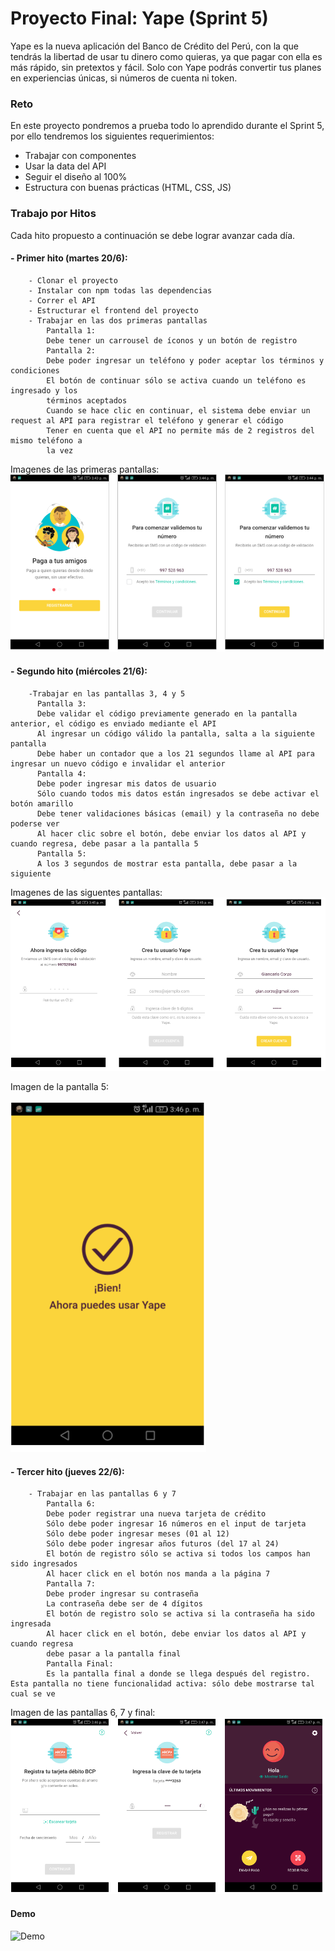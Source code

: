 # Proyecto Final: Yape (Sprint 5)

Yape es la nueva aplicación del Banco de Crédito del Perú, con la que tendrás la libertad
de usar tu dinero como quieras, ya que pagar con ella es más rápido, sin pretextos y fácil.
Solo con Yape podrás convertir tus planes en experiencias únicas, si números de cuenta ni token.

### Reto

En este proyecto pondremos a prueba todo lo aprendido durante el Sprint 5, por ello tendremos los siguientes requerimientos:

- Trabajar con componentes
- Usar la data del API
- Seguir el diseño al 100%
- Estructura con buenas prácticas (HTML, CSS, JS)

### Trabajo por Hitos
 Cada hito propuesto a continuación se debe lograr avanzar cada día.

#### - Primer hito (martes 20/6):
        - Clonar el proyecto
        - Instalar con npm todas las dependencias
        - Correr el API
        - Estructurar el frontend del proyecto
        - Trabajar en las dos primeras pantallas
            Pantalla 1:
            Debe tener un carrousel de íconos y un botón de registro
            Pantalla 2:
            Debe poder ingresar un teléfono y poder aceptar los términos y condiciones
            El botón de continuar sólo se activa cuando un teléfono es ingresado y los
            términos aceptados
            Cuando se hace clic en continuar, el sistema debe enviar un request al API para registrar el teléfono y generar el código
            Tener en cuenta que el API no permite más de 2 registros del mismo teléfono a
            la vez

  Imagenes de las primeras pantallas:
   ![Pantallas Primer Hito](public/assets/img/pantallas/primerasPantallas.PNG)

#### - Segundo hito (miércoles 21/6):
        -Trabajar en las pantallas 3, 4 y 5
          Pantalla 3:
          Debe validar el código previamente generado en la pantalla anterior, el código es enviado mediante el API
          Al ingresar un código válido la pantalla, salta a la siguiente pantalla
          Debe haber un contador que a los 21 segundos llame al API para ingresar un nuevo código e invalidar el anterior
          Pantalla 4:
          Debe poder ingresar mis datos de usuario
          Sólo cuando todos mis datos están ingresados se debe activar el botón amarillo
          Debe tener validaciones básicas (email) y la contraseña no debe poderse ver
          Al hacer clic sobre el botón, debe enviar los datos al API y cuando regresa, debe pasar a la pantalla 5
          Pantalla 5:
          A los 3 segundos de mostrar esta pantalla, debe pasar a la siguiente

  Imagenes de las siguentes pantallas:
   ![Pantallas Segundo Hito](public/assets/img/pantallas/creandoUsuario.PNG)

  Imagen de la pantalla 5:

  ![Pantalla Success](public/assets/img/pantallas/successPantalla.PNG)

#### - Tercer hito (jueves 22/6):
        - Trabajar en las pantallas 6 y 7
            Pantalla 6:
            Debe poder registrar una nueva tarjeta de crédito
            Sólo debe poder ingresar 16 números en el input de tarjeta
            Sólo debe poder ingresar meses (01 al 12)
            Sólo debe poder ingresar años futuros (del 17 al 24)
            El botón de registro sólo se activa si todos los campos han sido ingresados
            Al hacer click en el botón nos manda a la página 7
            Pantalla 7:
            Debe proder ingresar su contraseña
            La contraseña debe ser de 4 dígitos
            El botón de registro solo se activa si la contraseña ha sido ingresada
            Al hacer click en el botón, debe enviar los datos al API y cuando regresa
            debe pasar a la pantalla final
            Pantalla Final:
            Es la pantalla final a donde se llega después del registro. Esta pantalla no tiene funcionalidad activa: sólo debe mostrarse tal cual se ve

  Imagen de las pantallas 6, 7 y final:
  ![Pantalla Final](public/assets/img/pantallas/pantallasFinales.PNG)

#### Demo

![Demo](public/assets/img/pantalla/demo.gif)

